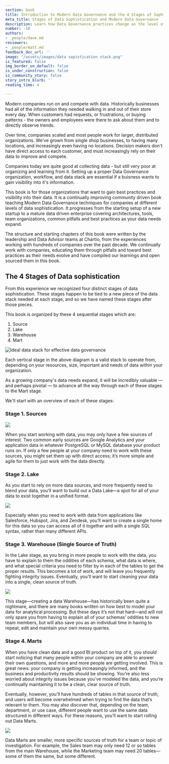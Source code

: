 ```yaml
---
section: book
title: Introduction to Modern Data Governance and the 4 Stages of Sophistication
meta_title: Stages of Data Sophistication and Modern Data Governance
description: Learn how Data Governance practices change as the level of data sophistication changes.
number: -10
authors:
- _people/dave.md
reviewers:
- _people/matt.md
feedback_doc_url: ''
image: "/assets/images/data sopistication stack.png"
is_featured: false
img_border_on_default: false
is_under_construction: false
is_community_story: false
story_intro_blurb: ''
reading_time: 4

---
```

Modern companies run on and compete with data.  Historically businesses had all of the information they needed walking in and out of their store every day.  When customers had requests, or frustrations, or buying patterns - the owners and employees were there to ask about them and to directly observe trends.

Over time, companies scaled and most people work for larger, distributed organizations.  We've grown from single shop businesses, to having many locations, and increasingly even having no locations.  Decision makers don't have direct access to each customer, and must increasingly rely on their data to improve and compete.

Companies today are quite good at collecting data - but still very poor at organizing and learning from it.  Setting up a proper Data Governance organization, workflow, and data stack are essential if a buisness wants to gain visibility into it's information.

This book is for those organizations that want to gain best practices and visibility into their data.  It is a continually improving community driven book teaching Modern Data Governance techniques for companies at different levels of data sophistication. It progresses from the starting setup of a new startup to a mature data driven enterprise covering architectures, tools, team organizations, common pitfalls and best practices as your data needs expand.

The structure and starting chapters of this book were written by the leadership and Data Advisor teams at Chartio, from the experiences working with hundreds of companies over the past decade.  We continually work with companies, educating them through pitfalls and toward best practices as their needs evolve and have compiled our learnings and open sourced them in this book.


## The 4 Stages of Data sophistication

From this experience we recognized four distinct stages of data sophistication. These stages happen to be tied to a new  piece of the data stack needed at each stage, and so we have named these stages after those pieces.  

This book is organized by these 4 sequential stages which are:

1. Source
2. Lake
3. Warehouse
4. Mart

![Ideal data stack for effective data governance](https://lh3.googleusercontent.com/vG0lYBnPTtL9BCt4qn1lhoBvYvAWRAw21_R9C-U5Lu-q_5tmPzIBfdcuA2MGXF7CyX9VFM1OTKJp4rLoSCNJDuNHQpceM_CcihX1LefCw2tovbrhHtmQkYbZr56UEJctIBva9QbT)

Each vertical stage in the above diagram is a valid stack to operate from, depending on your resources, size, important and needs of data within your organization.

As a growing company's data needs expand, it will be incredibly valuable — and perhaps pivotal — to advance all the way through each of these stages to the Mart stage.

We'll start with an overview of each of these stages:

### Stage 1. Sources

![](https://lh4.googleusercontent.com/gQGOiX-JT7DSLZLlkT0fDUfdZm2nITUw6pSF2SrOrmac7mq7HxF-U2bYf5O8uDP-Id9Tay_1k8S1h87iHZLedkpJNYWJABORVnNw9v8AotkwEN1O2KXcsvkYR9IU4kbylh4G5CBE)

When you start working with data, you may only have a few sources of interest. Two common early sources are Google Analytics and your application data in whatever PostgreSQL or MySQL database your product runs on. If only a few people at your company need to work with these sources, you might set them up with direct access; it’s more simple and agile for them to just work with the data directly.

### Stage 2. Lake

As you start to rely on more data sources, and more frequently need to blend your data, you’ll want to build out a Data Lake—a spot for all of your data to exist together in a unified format.

![](https://lh6.googleusercontent.com/45iVlzJHp2uIt3rtQxu3KpIGoJIJ1iqTf25p3nU33reggsJDGm9JZyM908pA3x1ugaDWiDXYjSGg72uSRB1MyAKmcXLbT2hhz7jWlPkWp3pPXlav_fc80Vtko3lmgFLOjROkUNXZ)

Especially when you need to work with data from applications like Salesforce, Hubspot, Jira, and Zendesk, you’ll want to create a single home for this data so you can access all of it together and with a single SQL syntax, rather than many different APIs.

### Stage 3. Warehouse (Single Source of Truth)

In the Lake stage, as you bring in more people to work with the data, you have to explain to them the oddities of each schema, what data is where, and what special criteria you need to filter by in each of the tables to get the proper results. This becomes a lot of work, and will leave you frequently fighting integrity issues. Eventually, you’ll want to start cleaning your data into a single, clean source of truth.

![](https://lh3.googleusercontent.com/IIYi4iD4oQgw4CKdR5EAHWXx1MfEuRXCK7gFCx_9Ved3L5hhiSqoNV7p4iqYMwR2Dwfa5_nW4kN6Yx-iTNm_jz63tj0LURWpjiWhmhnkeoMyM5w6FK79z0yTxrXzPn50zDzAAm5G)

This stage—creating a data Warehouse—has historically been quite a nightmare, and there are many books written on how best to model your data for analytical processing. But these days it’s not that hard—and will not only spare you from having to explain all of your schemas’ oddities to new team members, but will also save you as an individual time in having to repeat, edit and maintain your own messy queries.

### Stage 4. Marts

When you have clean data and a good BI product on top of it, you should start noticing that many people within your company are able to answer their own questions, and more and more people are getting involved. This is great news: your company is getting increasingly informed, and the business and productivity results should be showing. You’re also less worried about integrity issues because you’ve modeled the data, and you’re continually maintaining it to be a clean, clear source of truth.

Eventually, however, you’ll have hundreds of tables in that source of truth, and users will become overwhelmed when trying to find the data that’s relevant to them. You may also discover that, depending on the team, department, or use case, different people want to use the same data structured in different ways. For these reasons, you’ll want to start rolling out Data Marts.

![](https://lh3.googleusercontent.com/1E7D3_diPh5wYiEElr6_sQeY6qIV0Ri5nkC4LIqm_x5O9jJV_5hODDbdOZWHa8nKl_VcR7CbT_nbXvhRuDkzrOOV3amkVdu41zSeAtHEd-r6yPOqTaRI09ISxDn1rvTOGqjqFdRa)

Data Marts are smaller, more specific sources of truth for a team or topic of investigation. For example, the Sales team may only need 12 or so tables from the main Warehouse, while the Marketing team may need 20 tables—some of them the same, but some different.
